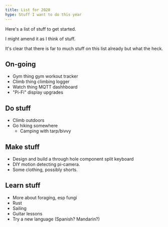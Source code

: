 ```yaml
---
title: List for 2020
hype: Stuff I want to do this year
---
```


Here's a list of stuff to get started.

I might amend it as I think of stuff.

It's clear that there is far to much stuff on this list already but what the heck.

## On-going
- Gym thing gym workout tracker
- Climb thing climbing logger
- Watch thing MQTT dashhboard
- "Pi-Fi" display upgrades

## Do stuff
- Climb outdoors
- Go hiking somewhere
  - Camping with tarp/bivvy

## Make stuff
- Design and build a through hole component split keyboard
- DIY motion detecting pi-camera.
- Some clothing, possibly shorts.

## Learn stuff
- More about foraging, esp fungi
- Rust
- Sailing
- Guitar lessons
- Try a new language (Spanish? Mandarin?)
